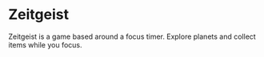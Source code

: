 # Zeitgeist
Zeitgeist is a game based around a focus timer. Explore planets and collect items while you focus.
